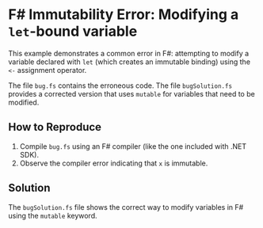 # F# Immutability Error: Modifying a `let`-bound variable

This example demonstrates a common error in F#: attempting to modify a variable declared with `let` (which creates an immutable binding) using the `<-` assignment operator.

The file `bug.fs` contains the erroneous code. The file `bugSolution.fs` provides a corrected version that uses `mutable` for variables that need to be modified. 

## How to Reproduce

1. Compile `bug.fs` using an F# compiler (like the one included with .NET SDK).
2. Observe the compiler error indicating that `x` is immutable.

## Solution

The `bugSolution.fs` file shows the correct way to modify variables in F# using the `mutable` keyword.
